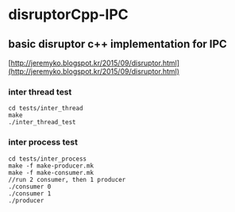 # disruptorCpp-IPC

## basic disruptor c++ implementation for IPC
[http://jeremyko.blogspot.kr/2015/09/disruptor.html](http://jeremyko.blogspot.kr/2015/09/disruptor.html)

### inter thread test 

    cd tests/inter_thread 
    make
    ./inter_thread_test 

 

### inter process test 
    cd tests/inter_process 
    make -f make-producer.mk 
    make -f make-consumer.mk
    //run 2 consumer, then 1 producer
    ./consumer 0
    ./consumer 1
    ./producer
